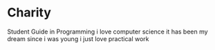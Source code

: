 # Charity
Student Guide in Programming
i love computer science
it has been my dream since i was young
i just love practical work
